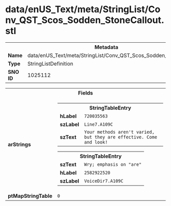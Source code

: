 <h1>data/enUS_Text/meta/StringList/Conv_QST_Scos_Sodden_StoneCallout.stl</h1><table><tr><th colspan="100%">Metadata</th></tr><tr><td><b>Name</b></td><td>data/enUS_Text/meta/StringList/Conv_QST_Scos_Sodden_StoneCallout.stl</td></tr><tr><td><b>Type</b></td><td>StringListDefinition</td></tr><tr><td><b>SNO ID</b></td><td>1025112</td></tr></table>

<table><tr><th colspan="100%">Fields</th></tr><tr><td><b>arStrings</b></td><td><table><tr><th colspan="100%">StringTableEntry</th></tr><tr><td><b>hLabel</b></td><td><code>720035563</code></td></tr><tr><td><b>szLabel</b></td><td><code>Line7.A109C</code></td></tr><tr><td><b>szText</b></td><td><code>Your methods aren't varied, but they are effective. Come and look!</code></td></tr></table>


<table><tr><th colspan="100%">StringTableEntry</th></tr><tr><td><b>szText</b></td><td><code>Wry; emphasis on "are"</code></td></tr><tr><td><b>hLabel</b></td><td><code>2582922520</code></td></tr><tr><td><b>szLabel</b></td><td><code>VoiceDir7.A109C</code></td></tr></table>


</td></tr><tr><td><b>ptMapStringTable</b></td><td><code>0</code></td></tr></table>

